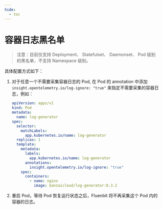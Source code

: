 ```yaml
---
hide:
  - toc
---
```


# 容器日志黑名单

> 注意：目前仅支持 Deployment、 Statefulset、 Daemonset、 Pod 级别的黑名单，不支持 Namespace 级别。

具体配置方式如下：

1. 对于任意一个不需要采集容器日志的 Pod, 在 Pod 的 annotation 中添加 `insight.opentelemetry.io/log-ignore: "true"` 来指定不需要采集的容器日志，例如：

    ```yaml
    apiVersion: apps/v1
    kind: Pod
    metadata:
      name: log-generator
    spec:
      selector:
        matchLabels:
          app.kubernetes.io/name: log-generator
      replicas: 1
      template:
        metadata:
          labels:
            app.kubernetes.io/name: log-generator
          annotations:
            insight.opentelemetry.io/log-ignore: "true"
        spec:
          containers:
            - name: nginx
              image: banzaicloud/log-generator:0.3.2
    ```

2. 重启 Pod，等待 Pod 恢复运行状态之后，Fluenbit 将不再采集这个 Pod 内的容器的日志。
